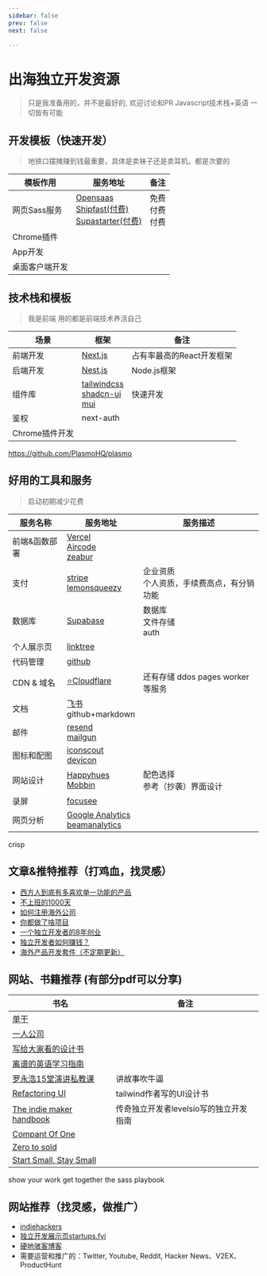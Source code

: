 ```yaml
---
sidebar: false
prev: false
next: false

---
```

# 出海独立开发资源

> 只是我准备用的，并不是最好的, 欢迎讨论和PR
> Javascript技术栈+英语 一切皆有可能

## 开发模板（快速开发）

> 地铁口摆摊赚到钱最重要，具体是卖袜子还是卖耳机，都是次要的

| 模板作用 | 服务地址 | 备注 |
|--- |--- |--- |
| 网页Sass服务 | [Opensaas](https://opensaas.sh/) <br /> [Shipfast(付费)](https://shipfa.st/) <br /> [Supastarter(付费)](https://supastarter.dev/) | 免费<br />付费<br />付费 |
| Chrome插件 |  |  |
| App开发 | | |
| 桌面客户端开发| | | 



## 技术栈和模板
> 我是前端 用的都是前端技术养活自己

| 场景 | 框架 | 备注 |
|--- |--- |--- |
| 前端开发 | [Next.js](https://nextjs.org/) | 占有率最高的React开发框架 |
| 后端开发 | [Nest.js](https://nestjs.com/) | Node.js框架 |
| 组件库 | [tailwindcss](https://tailwindcss.com/)<br /> [shadcn-ui](https://shadcn-ui.vercel.app/)<br />[mui](https://mui.com/zh/) | 快速开发 |
| 鉴权| next-auth |  |
| Chrome插件开发 |  |  |

https://github.com/PlasmoHQ/plasmo
     

          


## 好用的工具和服务

> 启动初期减少花费

| 服务名称 | 服务地址 | 服务描述 |
|--- |--- |--- |
| 前端&函数部署 | [Vercel](https://vercel.com/) <br />[Aircode](https://aircode.io/)<br />[zeabur](https://zeabur.com/)|  |
| 支付 | [stripe](https://stripe.com/)<br />[lemonsqueezy](https://www.lemonsqueezy.com/) | 企业资质<br>个人资质，手续费高点，有分销功能 |
| 数据库 | [Supabase](https://supabase.com/) | 数据库<br />文件存储 <br /> auth|
| 个人展示页 | [linktree](https://linktr.ee/) |  |
| 代码管理 | [github](https://github.com/) |  |
| CDN & 域名 | [⭐️Cloudflare](https://www.cloudflare.com/) | 还有存储 ddos pages worker等服务  |
| 文档 | [飞书](https://www.feishu.cn/) <br /> github+markdown |  |
| 邮件 | [resend](https://resend.com) <br /> [mailgun](https://mailgun.com) |  |
| 图标和配图| [iconscout](https://iconscout.com/) <br /> [devicon](https://devicon.dev/) |  |
| 网站设计| [Happyhues](https://www.happyhues.co/) <br /> [Mobbin](https://mobbin.com/browse/ios/apps) | 配色选择<br /> 参考（抄袭）界面设计 |
| 录屏| [focusee](https://gemoo.com/focusee/) |  |
| 网页分析| [Google Analytics](https://analytics.google.com/) <br /> [beamanalytics](https://beamanalytics.io/) |  |




crisp

## 文章&推特推荐（打鸡血，找灵感）
* [西方人到底有多喜欢单一功能的产品](https://twitter.com/nishuang/status/1692346895136408028)
* [不上班的1000天](https://vikingz.me/1000-days/)
* [如何注册海外公司](https://twitter.com/xqliu/status/1745648319026926044)
* [你都做了啥项目](https://www.reddit.com/r/SideProject/comments/196nuzu/whats_your_project_and_how_much_did_yall_make/)
* [一个独立开发者的8年创业](https://mp.weixin.qq.com/s/sUcLSYE4DdX-iItIBjy8kg)
* [独立开发者如何赚钱？](https://mp.weixin.qq.com/s/8_g73xwsihgFQYn67BTP3Q)
* [海外产品开发套件（不定期更新）](https://twitter.com/lai_jia_wei/status/1713891009577554255)


## 网站、书籍推荐 (有部分pdf可以分享)

| 书名  | 备注 |
|---  |--- |
| [单干](https://book.douban.com/subject/36459316/) |  | 
| [一人公司](https://book.douban.com/subject/36492867/) | |
| [写给大家看的设计书](https://book.douban.com/subject/26664522/) | |
| [离谱的英语学习指南](https://github.com/byoungd/English-level-up-tips) | |
| [罗永浩15堂演讲私教课](https://www.bilibili.com/video/BV1PP411T7fv/) | 讲故事吹牛逼 | 
| [Refactoring UI](https://www.refactoringui.com/)   | tailwind作者写的UI设计书|
| [The indie maker handbook](https://readmake.com/)   | 传奇独立开发者levelsio写的独立开发指南 |
| [Compant Of One](https://book.douban.com/subject/30385558/) | |
| [Zero to sold](https://zerotosold.com/) | |
| [Start Small, Stay Small](https://book.douban.com/subject/5924300/) | |

show your work
get together
the sass playbook


## 网站推荐（找灵感，做推广）
* [indiehackers](https://www.indiehackers.com/)
* [独立开发展示页startups.fyi](https://www.startups.fyi/)
* [硬地骇客博客](https://hardhacker.com/)
* 需要运营和推广的：Twitter, Youtube, Reddit, Hacker News、V2EX、ProductHunt 

